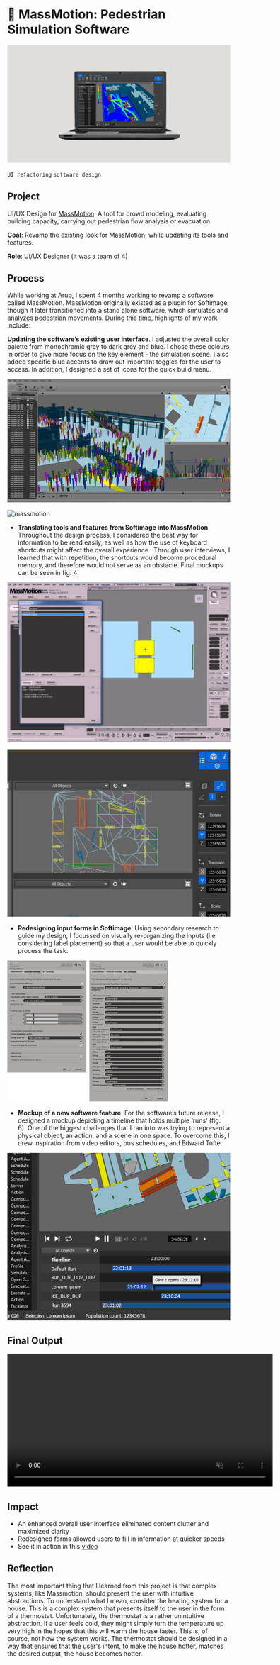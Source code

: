 <!--metadata
date = 2014-01-15
shortname = "Massmotion App Design"
slug = "massmotion"
head_title = "Massmotion App Design"
-->

# 🧯 MassMotion: Pedestrian Simulation Software

![massmotion](assets/images/massmotionhero.png)
<div class="tags">
  <code class="tag-red">UI refactoring</code>
  <code class="tag-purple">software design</code>
</div>

## Project
 UI/UX Design for [MassMotion](https://www.oasys-software.com/products/pedestrian-simulation/massmotion/). A tool for crowd modeling, evaluating building capacity, carrying out pedestrian flow analysis or evacuation.

**Goal**: Revamp the existing look for MassMotion, while updating its tools and features.

**Role**: UI/UX Designer (it was a team of 4)

## Process

 While working at Arup, I spent 4 months working to revamp a software called MassMotion. MassMotion originally existed as a plugin for Softimage, though it later transitioned into a stand alone software, which simulates and analyzes pedestrian movements. During this time, highlights of my work include:

**Updating the software’s existing user interface**. I adjusted the overall color palette from monochromic grey to dark grey and blue. I chose these colours in order to give more focus on the key element - the simulation scene. I also added specific blue accents to draw out important toggles for the user to access. In addition, I designed a set of icons for the quick build menu.

![massmotion](assets/images/old_massmotion.jpg)

![massmotion](assets/images/massmotionfull.png)

- **Translating tools and features from Softimage into MassMotion** Throughout the design process, I considered the best way for information to be read easily, as well as how the use of keyboard shortcuts might affect the overall experience . Through user interviews, I learned that with repetition, the shortcuts would become procedural memory, and therefore would not serve as an obstacle. Final mockups can be seen in fig. 4.

![massmotion](assets/images/old_toolbar.jpg)

![massmotion](assets/images/tools.png)

- **Redesigning input forms in Softimage**: Using secondary research to guide my design, I focussed on visually re-organizing the inputs (i.e considering label placement) so that a user would be able to quickly process the task.

![massmotion](assets/images/forms.png)


- **Mockup of a new software feature**: For the software’s future release, I designed a mockup depicting a timeline that holds multiple ‘runs’ (fig. 6). One of the biggest challenges that I ran into was trying to represent a physical object, an action, and a scene in one space. To overcome this, I drew inspiration from video editors, bus schedules, and Edward Tufte.

![massmotion](assets/images/timeline.png)

## Final Output

<video width="600" src="assets/massmotion-loop.mp4" autoplay="" loop="" muted="" playsinline=""></video>

## Impact
- An enhanced overall user interface eliminated content clutter and maximized clarity
- Redesigned forms allowed users to fill in information at quicker speeds
- See it in action in this [video](https://www.youtube.com/watch?v=T3932L5INoM)


## Reflection

The most important thing that I learned from this project is that complex systems, like Massmotion, should present the user with intuitive abstractions. To understand what I mean, consider the heating system for a house. This is a complex system that presents itself to the user in the form of a thermostat. Unfortunately, the thermostat is a rather unintuitive abstraction. If a user feels cold, they might simply turn the temperature up very high in the hopes that this will warm the house faster. This is, of course, not how the system works. The thermostat should be designed in a way that ensures that the user's intent, to make the house hotter, matches the desired output, the house becomes hotter.